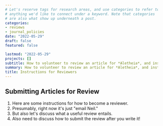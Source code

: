 ```yaml
---
# Let's reserve tags for research areas, and use categories to refer to
# anything we'd like to connect under a keyword. Note that categories
# are also what show up underneath a post.
categories:
- reviews
- journal_policies
date: "2022-05-29"
draft: false
featured: false

lastmod: "2022-05-29"
projects: []
subtitle: How to volunteer to review an article for *Aletheia*, and instructions for writing and submitting a review.
summary: How to volunteer to review an article for *Aletheia*, and instructions for writing and submitting a review.
title: Instructions for Reviewers
---
```


## Submitting Articles for Review

1. Here are some instructions for how to become a reviewer.
2. Presumably, right now it's just "email Neil."
3. But also let's discuss what a useful review entails.
4. Also need to discuss how to submit the review after you write it!